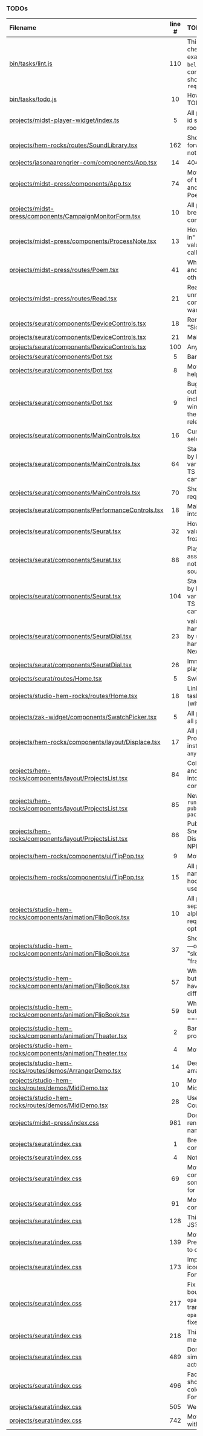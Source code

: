 ### TODOs
| Filename | line # | TODO
|:------|:------:|:------
| [bin/tasks/lint.js](bin/tasks/lint.js#L110) | 110 | This bypasses checks for, for example, `i-dont-belong.foo`, the correct check should be `requiredFiles`
| [bin/tasks/todo.js](bin/tasks/todo.js#L10) | 10 | How to handle TODO's in CI?
| [projects/midst-player-widget/index.ts](projects/midst-player-widget/index.ts#L5) | 5 | All projects; root div id should be 'react-root'
| [projects/hem-rocks/routes/SoundLibrary.tsx](projects/hem-rocks/routes/SoundLibrary.tsx#L162) | 162 | Should simply forward the onClick, not set the value
| [projects/jasonaarongrier-com/components/App.tsx](projects/jasonaarongrier-com/components/App.tsx#L14) | 14 | 404 page
| [projects/midst-press/components/App.tsx](projects/midst-press/components/App.tsx#L74) | 74 | Move PoemNav out of the Switch/Route and directly into the Poem component
| [projects/midst-press/components/CampaignMonitorForm.tsx](projects/midst-press/components/CampaignMonitorForm.tsx#L10) | 10 | All projects: Use line breaks for all component props
| [projects/midst-press/components/ProcessNote.tsx](projects/midst-press/components/ProcessNote.tsx#L13) | 13 | How not to "freeze in" changing state values in event callbacks?
| [projects/midst-press/routes/Poem.tsx](projects/midst-press/routes/Poem.tsx#L41) | 41 | Why is this a section and not a div like other pages?
| [projects/midst-press/routes/Read.tsx](projects/midst-press/routes/Read.tsx#L21) | 21 | React "call on an unmounted component" warning
| [projects/seurat/components/DeviceControls.tsx](projects/seurat/components/DeviceControls.tsx#L18) | 18 | Rename to "SideButtons" or sth
| [projects/seurat/components/DeviceControls.tsx](projects/seurat/components/DeviceControls.tsx#L21) | 21 | Make into a selector
| [projects/seurat/components/DeviceControls.tsx](projects/seurat/components/DeviceControls.tsx#L100) | 100 | Any??
| [projects/seurat/components/Dot.tsx](projects/seurat/components/Dot.tsx#L5) | 5 | Barrelise actions
| [projects/seurat/components/Dot.tsx](projects/seurat/components/Dot.tsx#L8) | 8 | Move handlers to a helper file
| [projects/seurat/components/Dot.tsx](projects/seurat/components/Dot.tsx#L9) | 9 | Bug when releasing outside a dot including outside the window; should be the same as releasing on a dot
| [projects/seurat/components/MainControls.tsx](projects/seurat/components/MainControls.tsx#L16) | 16 | Current canvas selector
| [projects/seurat/components/MainControls.tsx](projects/seurat/components/MainControls.tsx#L64) | 64 | Standardize colors by keeping color vars in a place both TS and (vanilla) CSS can access them
| [projects/seurat/components/MainControls.tsx](projects/seurat/components/MainControls.tsx#L70) | 70 | Should not be required
| [projects/seurat/components/PerformanceControls.tsx](projects/seurat/components/PerformanceControls.tsx#L18) | 18 | Make `currentCanvas` into a selector
| [projects/seurat/components/Seurat.tsx](projects/seurat/components/Seurat.tsx#L32) | 32 | How to prevent values getting frozen into a hook??
| [projects/seurat/components/Seurat.tsx](projects/seurat/components/Seurat.tsx#L88) | 88 | Play the sound assigned to the dot, not the canvas' sound
| [projects/seurat/components/Seurat.tsx](projects/seurat/components/Seurat.tsx#L104) | 104 | Standardize colors by keeping color vars in a place both TS and (vanilla) CSS can access them
| [projects/seurat/components/SeuratDial.tsx](projects/seurat/components/SeuratDial.tsx#L23) | 23 | values in these handlers are frozen by some DOM event handler stuff in Nexus
| [projects/seurat/components/SeuratDial.tsx](projects/seurat/components/SeuratDial.tsx#L26) | 26 | Immediately alter playback
| [projects/seurat/routes/Home.tsx](projects/seurat/routes/Home.tsx#L5) | 5 | Switch to Webpack
| [projects/studio-hem-rocks/routes/Home.tsx](projects/studio-hem-rocks/routes/Home.tsx#L18) | 18 | Link to zip; deploy task to update zip (without projects)
| [projects/zak-widget/components/SwatchPicker.tsx](projects/zak-widget/components/SwatchPicker.tsx#L5) | 5 | All projects; Export all props
| [projects/hem-rocks/components/layout/Displace.tsx](projects/hem-rocks/components/layout/Displace.tsx#L17) | 17 | All projects; use PropsWithChildren instead of `children: any` in IProps
| [projects/hem-rocks/components/layout/ProjectsList.tsx](projects/hem-rocks/components/layout/ProjectsList.tsx#L84) | 84 | Collect this hook, and spacer element into a "SneakyBody" component
| [projects/hem-rocks/components/layout/ProjectsList.tsx](projects/hem-rocks/components/layout/ProjectsList.tsx#L85) | 85 | New build task: `npm run task npm-publish lib/my-package`
| [projects/hem-rocks/components/layout/ProjectsList.tsx](projects/hem-rocks/components/layout/ProjectsList.tsx#L86) | 86 | Publish SneakyBody, Displace, Dial, etc to NPM
| [projects/hem-rocks/components/ui/TipPop.tsx](projects/hem-rocks/components/ui/TipPop.tsx#L9) | 9 | Move to common
| [projects/hem-rocks/components/ui/TipPop.tsx](projects/hem-rocks/components/ui/TipPop.tsx#L15) | 15 | All projects; Use named functions in hooks, even useEffect
| [projects/studio-hem-rocks/components/animation/FlipBook.tsx](projects/studio-hem-rocks/components/animation/FlipBook.tsx#L10) | 10 | All projects, separate alphabetized required props from optionals
| [projects/studio-hem-rocks/components/animation/FlipBook.tsx](projects/studio-hem-rocks/components/animation/FlipBook.tsx#L37) | 37 | Should be "speed" ––or rather, "slowness"–– not "frameRate"
| [projects/studio-hem-rocks/components/animation/FlipBook.tsx](projects/studio-hem-rocks/components/animation/FlipBook.tsx#L57) | 57 | What if ––unlikely, but–– two frames have the same difference score??
| [projects/studio-hem-rocks/components/animation/FlipBook.tsx](projects/studio-hem-rocks/components/animation/FlipBook.tsx#L59) | 59 | What if ––unlikely, but–– myDiffIndex === -1??
| [projects/studio-hem-rocks/components/animation/Theater.tsx](projects/studio-hem-rocks/components/animation/Theater.tsx#L2) | 2 | Barrel file (all projects)
| [projects/studio-hem-rocks/components/animation/Theater.tsx](projects/studio-hem-rocks/components/animation/Theater.tsx#L4) | 4 | Move to common
| [projects/studio-hem-rocks/routes/demos/ArrangerDemo.tsx](projects/studio-hem-rocks/routes/demos/ArrangerDemo.tsx#L14) | 14 | Describe the arranger
| [projects/studio-hem-rocks/routes/demos/MidiDemo.tsx](projects/studio-hem-rocks/routes/demos/MidiDemo.tsx#L10) | 10 | Move to the new Midi class
| [projects/studio-hem-rocks/routes/demos/MidiDemo.tsx](projects/studio-hem-rocks/routes/demos/MidiDemo.tsx#L28) | 28 | Use the new Counter class
| [projects/midst-press/index.css](projects/midst-press/index.css#L981) | 981 | Does Redux even render these class names any more?
| [projects/seurat/index.css](projects/seurat/index.css#L1) | 1 | Break this file up by component, 7-to-1
| [projects/seurat/index.css](projects/seurat/index.css#L4) | 4 | Not needed
| [projects/seurat/index.css](projects/seurat/index.css#L69) | 69 | Move Dial to common, create some generic styles for it
| [projects/seurat/index.css](projects/seurat/index.css#L91) | 91 | Move IconButton to common
| [projects/seurat/index.css](projects/seurat/index.css#L128) | 128 | This? Or guarded in JS? Or both??
| [projects/seurat/index.css](projects/seurat/index.css#L139) | 139 | Move PressAndHoldButton to common
| [projects/seurat/index.css](projects/seurat/index.css#L173) | 173 | Implement SVG icons!! (ie: Pay for Fontawesome)
| [projects/seurat/index.css](projects/seurat/index.css#L217) | 217 | Fix HACK: Cause it bounces back to `opacity: 1` and then transitions to `opacity: 2`. Might be fixed by SVG
| [projects/seurat/index.css](projects/seurat/index.css#L218) | 218 | This is getting messy...
| [projects/seurat/index.css](projects/seurat/index.css#L489) | 489 | Don't use opacity to simulate color, pick actual solid colors
| [projects/seurat/index.css](projects/seurat/index.css#L496) | 496 | Faded icon buttons should be a SVG color (ie: Pay for Fontawesome)
| [projects/seurat/index.css](projects/seurat/index.css#L505) | 505 | Weird!
| [projects/seurat/index.css](projects/seurat/index.css#L742) | 742 | Move to common with the component
